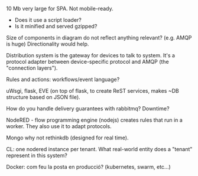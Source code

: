 10 Mb very large for SPA. Not mobile-ready.
- Does it use a script loader?
- Is it minified and served gzipped?

Size of components in diagram do not reflect anything relevant?
 (e.g. AMQP is huge)
Directionality would help.

Distribution system is the gateway for devices to talk to system. It's a protocol adapter between device-specific protocol and AMQP (the "connection layers").

Rules and actions: workflows/event language?

uWsgi, flask, EVE (on top of flask, to create ReST services, makes ~DB structure based on JSON file).

How do you handle delivery guarantees with rabbitmq?
Downtime?

NodeRED - flow programming engine (nodejs) creates rules that run in a worker. They also use it to adapt protocols.

Mongo why not rethinkdb (designed for real time).

CL: one nodered instance per tenant. What real-world entity does a "tenant" represent in this system?

Docker: com feu la posta en producció? (kubernetes, swarm, etc...)
